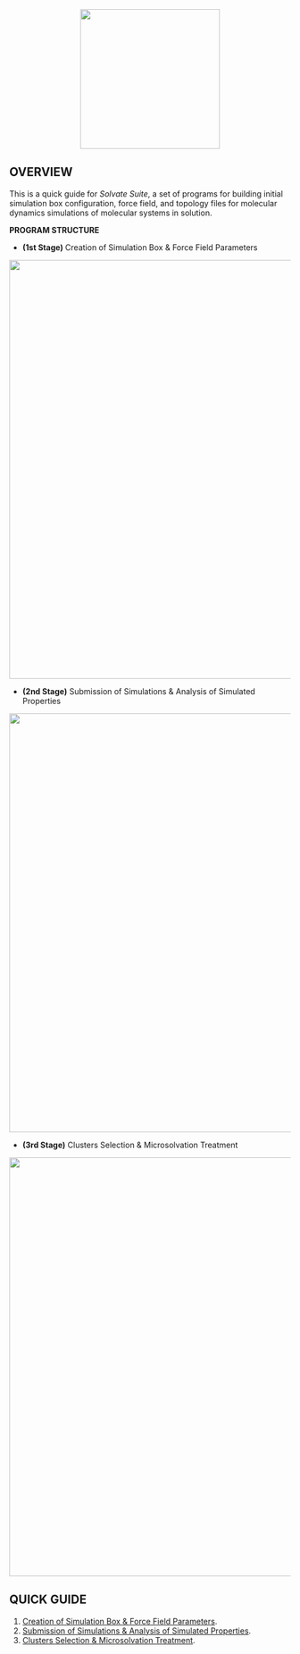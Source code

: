 <div align="center">
<img src="https://user-images.githubusercontent.com/69423088/253824433-a6b55273-b084-4283-a0b6-b8d40bc52890.png" width="250px"/>
</div>

## OVERVIEW

This is a quick guide for _Solvate Suite_, a set of programs for building initial simulation box configuration, force field, and topology files for molecular dynamics simulations of molecular systems in solution.

**PROGRAM STRUCTURE**

* **(1st Stage)** Creation of Simulation Box & Force Field Parameters

<div align="center">
<img src="https://github.com/otaviolsantana/solvate/assets/69423088/cf13d12e-1b75-411c-a058-0317c1b7d890" width="750px"/>
</div>

* **(2nd Stage)** Submission of Simulations & Analysis of Simulated Properties

<div align="center">
<img src="https://github.com/otaviolsantana/solvate/assets/69423088/f4d64def-8bed-440c-86b1-bf35764036bd" width="750px"/>
</div>

* **(3rd Stage)** Clusters Selection & Microsolvation Treatment

<div align="center">
<img src="https://github.com/user-attachments/assets/af0406bd-35f7-4bd5-87ca-1dba22bdf998" width="750px"/>
</div>

## QUICK GUIDE

1. [Creation of Simulation Box & Force Field Parameters](https://github.com/otaviolsantana/solvate/blob/main/guide/stages/1st_Stage.md).
2. [Submission of Simulations & Analysis of Simulated Properties](https://github.com/otaviolsantana/solvate/blob/main/guide/stages/2nd_Stage.md).
3. [Clusters Selection & Microsolvation Treatment](https://github.com/otaviolsantana/solvate/blob/main/guide/stages/3rd_Stage.md).
